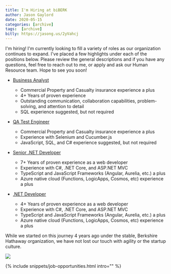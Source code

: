 ```yaml
---
title: I'm Hiring at biBERK
author: Jason Gaylord
date: 2020-05-15
categories: [archive]
tags:  [archive]
bitly: https://jasong.us/2yVahcj
---
```


I'm hiring! I'm currently looking to fill a variety of roles as our organization continues to expand. I've placed a few highlights under each of the positions below. Please review the general descriptions and if you have any questions, feel free to reach out to me, or apply and ask our Human Resource team. Hope to see you soon!

- [Business Analyst](https://jasong.us/2yX4fYI)
  - Commercial Property and Casualty insurance experience a plus
  - 4+ Years of proven experience
  - Outstanding communication, collaboration capabilities, problem-solving, and attention to detail
  - SQL experience suggested, but not required

- [QA Test Engineer](https://jasong.us/2WVlXnx)
  - Commercial Property and Casualty insurance experience a plus
  - Experience with Selenium and Cucumber.js
  - JavaScript, SQL, and C# experience suggested, but not required

- [Senior .NET Developer](https://jasong.us/3bwvs1M)
  - 7+ Years of proven experience as a web developer
  - Experience with C#, .NET Core, and ASP.NET MVC
  - TypeScript and JavaScript Frameworks (Angular, Aurelia, etc.) a plus
  - Azure native cloud (Functions, LogicApps, Cosmos, etc) experience a plus

- [.NET Developer](https://jasong.us/2T5w2ge)
  - 4+ Years of proven experience as a web developer
  - Experience with C#, .NET Core, and ASP.NET MVC
  - TypeScript and JavaScript Frameworks (Angular, Aurelia, etc.) a plus
  - Azure native cloud (Functions, LogicApps, Cosmos, etc) experience a plus

While we started on this journey 4 years ago under the stable, Berkshire Hathaway organization, we have not lost our touch with agility or the startup culture.

![](https://cdn.jasongaylord.com/images/2020%2F05%2F15%2Fbiberk-careers-page.jpg)

{% include snippets/job-opportunities.html intro="" %}